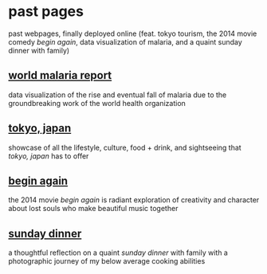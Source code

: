 # past pages

past webpages, finally deployed online (feat. tokyo tourism, the 2014 movie comedy _begin again_, data visualization of malaria, and a quaint sunday dinner with family) 

## [world malaria report](https://kellyluo25.github.io/pastpages/worldmalaria/)  
data visualization of the rise and eventual fall of malaria due to the groundbreaking work of the world health organization

## [tokyo, japan](https://kellyluo25.github.io/pastpages/tokyo/)  
showcase of all the lifestyle, culture, food + drink, and sightseeing that _tokyo, japan_ has to offer 

## [begin again](https://kellyluo25.github.io/pastpages/beginagain/)  
the 2014 movie _begin again_ is radiant exploration of creativity and character about lost souls who make beautiful music together

## [sunday dinner](https://kellyluo25.github.io/pastpages/sundaydinner/)  
a thoughtful reflection on a quaint _sunday dinner_ with family with a photographic journey of my below average cooking abilities
